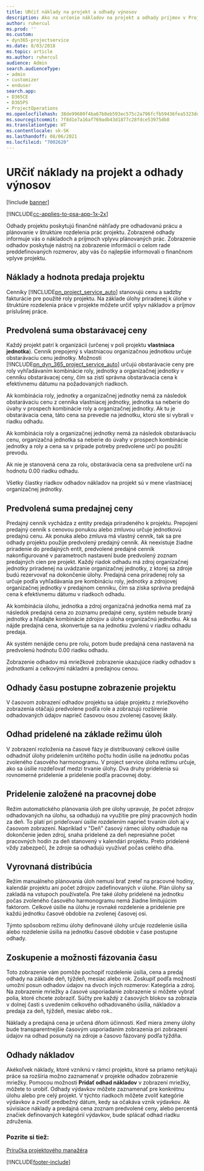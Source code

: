 ```yaml
---
title: URčiť náklady na projekt a odhady výnosov
description: Ako na určenie nákladov na projekt a odhady príjmov v Project Service
author: ruhercul
ms.prod: ''
ms.custom:
- dyn365-projectservice
ms.date: 8/03/2018
ms.topic: article
ms.author: ruhercul
audience: Admin
search.audienceType:
- admin
- customizer
- enduser
search.app:
- D365CE
- D365PS
- ProjectOperations
ms.openlocfilehash: 38de99680f4ba67b8eb593ec575c2a796fcfb59436fea5323dd1d86d7cf3d797
ms.sourcegitcommit: 7f8d1e7a16af769adb43d1877c28fdce53975db8
ms.translationtype: HT
ms.contentlocale: sk-SK
ms.lasthandoff: 08/06/2021
ms.locfileid: "7002620"
---
```

# <a name="determine-project-cost-and-revenue-estimates"></a>URčiť náklady na projekt a odhady výnosov 

[!include [banner](../includes/psa-now-project-operations.md)]

[!INCLUDE[cc-applies-to-psa-app-1x-2x](../includes/cc-applies-to-psa-app-1x-2x.md)]

Odhady projektu poskytujú finančné náhľady pre odhadovanú prácu a plánovanie v štruktúre rozdelenia prác projektu. Zobrazené odhady informuje vás o nákladoch a príjmoch vplyvu plánovaných prác. Zobrazenie odhadov poskytuje nástroj na zobrazenie informácií o celom rade preddefinovaných rozmerov, aby vás čo najlepšie informovali o finančnom vplyve projektu.  
  
## <a name="cost-and-sales-value-of-the-project"></a>Náklady a hodnota predaja projektu  
Cenníky [!INCLUDE[pn_project_service_auto](../includes/pn-project-service-auto.md)] stanovujú cenu a sadzby fakturácie pre použité roly projektu. Na základe úlohy priradenej k úlohe v štruktúre rozdelenia práce v projekte môžete určiť vplyv nákladov a príjmov príslušnej práce.  
  
## <a name="cost-price-defaulting"></a>Predvolená suma obstarávacej ceny  
Každý projekt patrí k organizácii (určenej v poli projektu **vlastniaca jednotka**). Cenník prepojený s vlastniacou organizačnou jednotkou určuje obstarávaciu cenu jednotky. Možnosti [!INCLUDE[pn_dyn_365_project_service_auto](../includes/pn-dyn-365-project-service-auto.md)] určujú obstarávacie ceny pre roly vyhľadávaním kombinácie roly, jednotky a organizačnej jednotky v cenníku obstarávacej ceny, čím sa zistí správna obstarávacia cena k efektívnemu dátumu na požadovaných riadkoch.  
  
Ak kombinácia roly, jednotky a organizačnej jednotky nemá za následok obstarávaciu cenu z cenníka vlastniacej jednotky, jednotka sa neberie do úvahy v prospech kombinácie roly a organizačnej jednotky. Ak tu je obstarávacia cena, táto cena sa prevedie na jednotku, ktorú ste si vybrali v riadku odhadu.  
  
Ak kombinácia roly a organizačnej jednotky nemá za následok obstarávaciu cenu, organizačná jednotka sa neberie do úvahy v prospech kombinácie jednotky a roly a cena sa v prípade potreby predvolene určí po použití prevodu.  
  
 Ak nie je stanovená cena za rolu, obstarávacia cena sa predvolene určí na hodnotu 0.00 riadku odhadu.  
  
 Všetky čiastky riadkov odhadov nákladov na projekt sú v mene vlastniacej organizačnej jednotky.  
  
## <a name="sales-price-defaulting"></a>Predvolená suma predajnej ceny  
Predajný cenník vychádza z entity predaja priradeného k projektu. Prepojení predajný cenník s cenovou ponukou alebo zmluvou určuje jednotkovú predajnú cenu. Ak ponuka alebo zmluva má vlastný cenník, tak sa pre odhady projektu použije predvolený predajný cenník. Ak neexistuje žiadne priradenie do predajných entít, predvolené predajné cenník nakonfigurované v parametroch nastavení bude predvolený zoznam predajných cien pre projekt. Každý riadok odhadu má zdroj organizačnej jednotky priradenej na uvádzanie organizačnej jednotky, z ktorej sa zdroje budú rezervovať na dokončenie úlohy. Predajná cena priradenej roly sa určuje podľa vyhľadávania pre kombináciu roly, jednotky a zdrojovej organizačnej jednotky v predajnom cenníku, čím sa získa správna predajná cena k efektívnemu dátumu v riadkoch odhadu.  
  
Ak kombinácia úlohu, jednotka a zdroj organizačná jednotka nemá mať za následok predajná cena zo zoznamu predajné ceny, systém nebude braný jednotky a hľadajte kombinácie zdrojov a úloha organizačnú jednotku. Ak sa nájde predajná cena, skonvertuje sa na jednotku zvolenú v riadku odhadu predaja.  
  
Ak systém nenájde cenu pre rolu, potom bude predajná cena nastavená na predvolenú hodnotu 0.00 riadku odhadu.  
  
Zobrazenie odhadov má mriežkové zobrazenie ukazujúce riadky odhadov s jednotkami a celkovými nákladmi a predajnou cenou.  
  
## <a name="time-phased-view-of-project-estimates"></a>Odhady času postupne zobrazenie projektu  
V časovom zobrazení odhadov projektu sa údaje projektu z mriežkového zobrazenia otáčajú predvolene podľa role a zobrazujú rozšírenie odhadovaných údajov naprieč časovou osou zvolenej časovej škály.  
  
## <a name="effort-estimate-allocation-based-on-task-mode"></a>Odhad pridelené na základe režimu úloh  
V zobrazení rozloženia na časové fázy je distribuovaný celkové úsilie odhadnúť úlohy pridelením určitého počtu hodín úsilie na jednotku počas zvoleného časového harmonogramu. V project service úloha režimu určuje, ako sa úsilie rozdeľovať medzi trvanie úlohy. Dva druhy pridelenia sú rovnomerné pridelenie a pridelenie podľa pracovnej doby. 
  
## <a name="work-hours-based-allocation"></a>Pridelenie založené na pracovnej dobe  
Režim automatického plánovania úloh pre úlohy upravuje, že počet zdrojov odhadovaných na úlohu, sa odhadujú na využitie pre plný pracovných hodín za deň. To platí pri prideľovaní úsilie rozdelením naprieč trvaním úloh aj v časovom zobrazení. Napríklad v "Deň" časový rámec úlohy odhaduje na dokončenie jeden zdroj, snaha pridelené za deň nepresiahne počet pracovných hodín za deň stanovený v kalendári projektu. Preto pridelené vždy zabezpečí, že zdroje sa odhadujú využívať počas celého dňa.  
  
## <a name="even-distribution"></a>Vyrovnaná distribúcia  
Režim manuálneho plánovania úloh nemusí brať zreteľ na pracovné hodiny, kalendár projektu ani počet zdrojov zadefinovaných v úlohe. Plán úlohy sa zakladá na vstupoch používateľa. Pre také úlohy pridelené na jednotku počas zvoleného časového harmonogramu nemá žiadne limitujúcim faktorom. Celkové úsilie na úlohu je rovnaké rozdelenie a pridelenie pre každú jednotku časové obdobie na zvolenej časovej osi.  
  
Týmto spôsobom režimu úlohy definované úlohy určuje rozdelenie úsilia alebo rozdelenie úsilia na jednotku časové obdobie v čase postupne odhady.  
  
## <a name="grouping-and-time-phasing-options"></a>Zoskupenie a možnosti fázovania času  
Toto zobrazenie vám pomôže pochopiť rozdelenie úsilia, cena a predaj odhady na základe deň, týždeň, mesiac alebo rok. Zoskupiť podľa možností umožní posun odhadov údajov na dvoch iných rozmerov: Kategória a zdroj. Na zobrazenie mriežky a časové usporiadanie zobrazenie si môžete vybrať polia, ktoré chcete zobraziť. Súčty pre každý z časových blokov sa zobrazia v dolnej časti s uvedením celkového odhadovaného úsilia, nákladov a predaja za deň, týždeň, mesiac alebo rok..  
  
Náklady a predajná cena je určená dňom účinnosti. Keď miera zmeny úlohy bude transparentnejšie časovým usporiadaním zobrazenia pri zobrazení údajov na odhad posunutý na zdroje a časovo fázovaný podľa týždňa.  
  
## <a name="expense-estimates"></a>Odhady nákladov  
Akékoľvek náklady, ktoré vzniknú v rámci projektu, ktoré sa priamo netýkajú práce sa rozšíria možno zaznamenať v projekte odhadov zobrazenie mriežky. Pomocou možnosti **Pridať odhad nákladov** v zobrazení mriežky, môžete to urobiť. Odhady výdavkov môžete zaznamenať pre konkrétnu úlohu alebo pre celý projekt. V týchto riadkoch môžete zvoliť kategórie výdavkov a zvoliť predbežný dátum, kedy sa očakáva vznik výdavkov. Ak súvisiace náklady a predajná cena zoznam predvolené ceny, alebo percentá značiek definovaných kategórií výdavkov, bude splácať odhad riadku združenia.  
  
### <a name="see-also"></a>Pozrite si tiež:  
 [Príručka projektového manažéra](../psa/project-manager-guide.md)


[!INCLUDE[footer-include](../includes/footer-banner.md)]